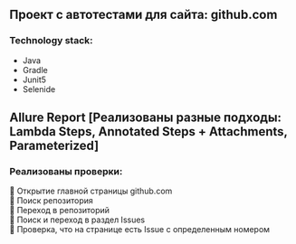 ## Проект с автотестами для сайта: github.com
### Technology stack:
- Java  
- Gradle  
- Junit5  
- Selenide  
## Allure Report [Реализованы разные подходы: Lambda Steps, Annotated Steps + Attachments, Parameterized]  
### Реализованы проверки:    
 :small_blue_diamond: Открытие главной страницы github.com  
 :small_blue_diamond: Поиск репозитория  
 :small_blue_diamond: Переход в репозиторий  
 :small_blue_diamond: Поиск и переход в раздел Issues  
 :small_blue_diamond: Проверка, что на странице есть Issue с определенным номером  
